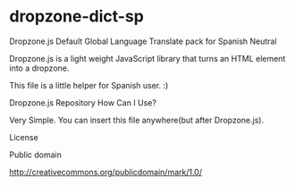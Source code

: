 # dropzone-dict-sp
Dropzone.js Default Global Language Translate pack for Spanish Neutral

Dropzone.js is a light weight JavaScript library that turns an HTML element into a dropzone.

This file is a little helper for Spanish user. :)

Dropzone.js Repository
How Can I Use?

Very Simple. You can insert this file anywhere(but after Dropzone.js).

<script src="/path/to/dropzone.min.js"></script><!-- Dropzone.js -->

<script src="/path/to/dropzone.dict-ko.js"></script>

License

Public domain

http://creativecommons.org/publicdomain/mark/1.0/
